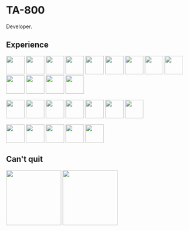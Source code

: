 # TA-800

Developer.

## Experience

<img src="https://cdn.jsdelivr.net/gh/devicons/devicon@latest/icons/c/c-original.svg" width=50 /> <img src="https://cdn.jsdelivr.net/gh/devicons/devicon@latest/icons/csharp/csharp-original.svg" width=50 /> <img src="https://cdn.jsdelivr.net/gh/devicons/devicon@latest/icons/cplusplus/cplusplus-original.svg" width=50 /> <img src="https://cdn.jsdelivr.net/gh/devicons/devicon@latest/icons/css3/css3-original.svg" width=50 /> <img src="https://cdn.jsdelivr.net/gh/devicons/devicon@latest/icons/html5/html5-original.svg" width=50 /> <img src="https://cdn.jsdelivr.net/gh/devicons/devicon@latest/icons/java/java-original.svg" width=50 /> <img src="https://cdn.jsdelivr.net/gh/devicons/devicon@latest/icons/javascript/javascript-original.svg" width=50 /> <img src="https://cdn.jsdelivr.net/gh/devicons/devicon@latest/icons/typescript/typescript-original.svg" width=50 /> <img src="https://cdn.jsdelivr.net/gh/devicons/devicon@latest/icons/python/python-original.svg" width=50 /> <img src="https://cdn.jsdelivr.net/gh/devicons/devicon@latest/icons/react/react-original.svg" width=50 /> <img src="https://cdn.jsdelivr.net/gh/devicons/devicon@latest/icons/rstudio/rstudio-original.svg" width=50 /> <img src="https://cdn.jsdelivr.net/gh/devicons/devicon@latest/icons/postgresql/postgresql-original.svg" width=50 /> <img src="https://cdn.jsdelivr.net/gh/devicons/devicon@latest/icons/visualbasic/visualbasic-original.svg" width=50 />

<img src="https://cdn.jsdelivr.net/gh/devicons/devicon@latest/icons/bash/bash-original.svg" width=50 /> <img src="https://cdn.jsdelivr.net/gh/devicons/devicon@latest/icons/eclipse/eclipse-original.svg" width=50 /> <img src="https://cdn.jsdelivr.net/gh/devicons/devicon@latest/icons/figma/figma-original.svg" width=50 /> <img src="https://cdn.jsdelivr.net/gh/devicons/devicon@latest/icons/git/git-original.svg" width=50 /> <img src="https://cdn.jsdelivr.net/gh/devicons/devicon@latest/icons/linux/linux-original.svg" width=50 /> <img src="https://cdn.jsdelivr.net/gh/devicons/devicon@latest/icons/vscode/vscode-original.svg" width=50 /> <img src="https://cdn.jsdelivr.net/gh/devicons/devicon@latest/icons/visualstudio/visualstudio-original.svg" width=50 />

<img src="https://cdn.jsdelivr.net/gh/devicons/devicon@latest/icons/django/django-plain.svg" width=50 /> <img src="https://cdn.jsdelivr.net/gh/devicons/devicon@latest/icons/express/express-original.svg" width=50 /> <img src="https://cdn.jsdelivr.net/gh/devicons/devicon@latest/icons/dotnetcore/dotnetcore-original.svg" width=50 /> <img src="https://cdn.jsdelivr.net/gh/devicons/devicon@latest/icons/nodejs/nodejs-original-wordmark.svg" width=50 /> <img src="https://cdn.jsdelivr.net/gh/devicons/devicon@latest/icons/supabase/supabase-original.svg" width=50 />        

## Can't quit

<img src="https://cdn.jsdelivr.net/gh/devicons/devicon@latest/icons/neovim/neovim-original.svg" width=150 /> <img src="https://cdn.jsdelivr.net/gh/devicons/devicon@latest/icons/vim/vim-original.svg" width=150 />
